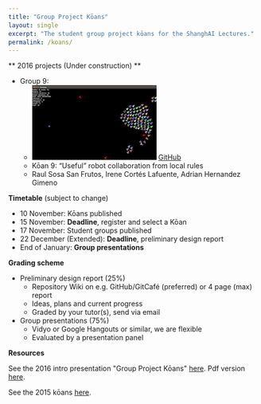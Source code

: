 ```yaml
---
title: "Group Project Kōans"
layout: single
excerpt: "The student group project kōans for the ShanghAI Lectures."
permalink: /koans/
---
```


** 2016 projects (Under construction) **

* Group 9: 
  * <a href="https://github.com/SwarmBehavior"><img src="/images/enemy_food.png"/></a> [GitHub](https://github.com/SwarmBehavior)
  * Kōan 9: “Useful” robot collaboration from local rules 
  * Raul Sosa San Frutos, Irene Cortés Lafuente, Adrian Hernandez Gimeno 

**Timetable** (subject to change)

  * 10 November: Kōans published
  * 15 November: **Deadline**, register and select a Kōan
  * 17 November: Student groups published
  * 22 December (Extended): **Deadline**, preliminary design report
  * End of January: **Group presentations**
  
  
**Grading scheme**

  * Preliminary design report (25%) 
    * Repository Wiki on e.g. GitHub/GitCafé (preferred) or 4 page (max) report 
    * Ideas, plans and current progress 
    * Graded by your tutor(s), send via email
  * Group presentations (75%)
    * Vidyo or Google Hangouts or similar, we are flexible
    * Evaluated by a presentation panel


**Resources**

See the 2016 intro presentation "Group Project Kōans" [here](https://docs.google.com/presentation/d/1gfiMubkEwLBoKpMSd-DNq-61g0BOI_d6F8CeacI_pso/edit?usp=sharing). Pdf version [here](https://shanghai-lectures.github.io/slides/shail_koans_2016.pdf).

See the 2015 kōans [here](https://shanghai-lectures.github.io/archives/koans.html).
